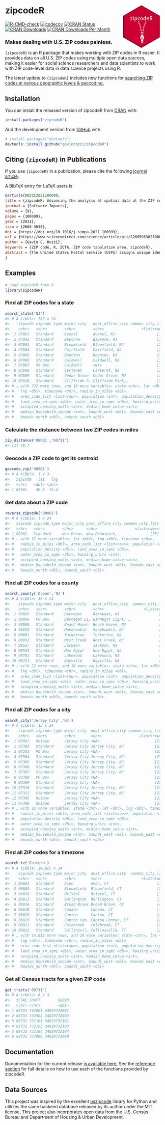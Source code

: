 
<!-- README.md is generated from README.Rmd. Please edit that file -->

# zipcodeR <a href='https://gavinrozzi.github.io/zipcodeR/'><img src='man/figures/logo.png' align="right" height="139" /></a>

<!-- badges: start -->

[![R-CMD-check](https://github.com/gavinrozzi/zipcodeR/workflows/R-CMD-check/badge.svg)](https://github.com/gavinrozzi/zipcodeR/actions)
[![codecov](https://codecov.io/gh/gavinrozzi/zipcodeR/branch/master/graph/badge.svg?token=9HDL7QUPCE)](https://codecov.io/gh/gavinrozzi/zipcodeR)
[![CRAN
Status](https://www.r-pkg.org/badges/version-last-release/zipcodeR)](https://www.r-pkg.org/badges/version-last-release/zipcodeR)
[![CRAN
Downloads](https://cranlogs.r-pkg.org/badges/grand-total/zipcodeR)](https://cranlogs.r-pkg.org/badges/grand-total/zipcodeR)
[![CRAN Downloads Per
Month](https://cranlogs.r-pkg.org/badges/last-month/zipcodeR)](https://cranlogs.r-pkg.org/badges/grand-total/zipcodeR)
<!-- badges: end -->

### Makes dealing with U.S. ZIP codes painless.

`{zipcodeR}` is an R package that makes working with ZIP codes in R
easier. It provides data on all U.S. ZIP codes using multiple open data
sources, making it easier for social science researchers and data
scientists to work with ZIP code-level data in data science projects
using R.

The latest update to `{zipcodeR}` includes new functions for [searching
ZIP codes at various geographic levels &
geocoding.](https://gavinrozzi.github.io/zipcodeR/articles/geographic.html)

## Installation

You can install the released version of zipcodeR from
[CRAN](https://CRAN.R-project.org) with:

``` r
install.packages("zipcodeR")
```

And the development version from [GitHub](https://github.com/) with:

``` r
# install.packages("devtools")
devtools::install_github("gavinrozzi/zipcodeR")
```

## Citing `{zipcodeR}` in Publications

If you use `{zipcodeR}` in a publication, please cite the following
[journal
article](https://www.sciencedirect.com/science/article/pii/S2665963821000373/).

A BibTeX entry for LaTeX users is:

``` bibtex
@article{ROZZI2021100099,
title = {zipcodeR: Advancing the analysis of spatial data at the ZIP code level in R},
journal = {Software Impacts},
volume = {9},
pages = {100099},
year = {2021},
issn = {2665-9638},
doi = {https://doi.org/10.1016/j.simpa.2021.100099},
url = {https://www.sciencedirect.com/science/article/pii/S2665963821000373},
author = {Gavin C. Rozzi},
keywords = {ZIP code, R, ZCTA, ZIP code tabulation area, zipcodeR},
abstract = {The United States Postal Service (USPS) assigns unique identifiers for postal service areas known as ZIP codes which are commonly used to identify cities and regions throughout the United States in datasets. Despite the widespread use of ZIP codes, there are challenges in using them for geospatial analysis in the social sciences. This paper presents zipcodeR, an R package that facilitates analysis of ZIP code-level data by providing an offline database of ZIP codes and functions for geocoding, normalizing and retrieving data about ZIP codes and relating them to other geographies in R without depending on any external services.}
}
```

## Examples

``` r
# Load zipcodeR into R
library(zipcodeR)
```

### Find all ZIP codes for a state

``` r
search_state('NJ')
#> # A tibble: 732 x 24
#>    zipcode zipcode_type major_city   post_office_city common_city_list county   
#>    <chr>   <chr>        <chr>        <chr>                 <list<raw>> <chr>    
#>  1 07001   Standard     Avenel       Avenel, NJ                   [18] Middlese…
#>  2 07002   Standard     Bayonne      Bayonne, NJ                  [19] Hudson C…
#>  3 07003   Standard     Bloomfield   Bloomfield, NJ               [22] Essex Co…
#>  4 07004   Standard     Fairfield    Fairfield, NJ                [21] Essex Co…
#>  5 07005   Standard     Boonton      Boonton, NJ                  [36] Morris C…
#>  6 07006   Standard     Caldwell     Caldwell, NJ                 [39] Essex Co…
#>  7 07007   PO Box       Caldwell     <NA>                         [30] Essex Co…
#>  8 07008   Standard     Carteret     Carteret, NJ                 [20] Middlese…
#>  9 07009   Standard     Cedar Grove  Cedar Grove, NJ              [23] Essex Co…
#> 10 07010   Standard     Cliffside P… Cliffside Park,…             [32] Bergen C…
#> # … with 722 more rows, and 18 more variables: state <chr>, lat <dbl>,
#> #   lng <dbl>, timezone <chr>, radius_in_miles <dbl>,
#> #   area_code_list <list<raw>>, population <int>, population_density <dbl>,
#> #   land_area_in_sqmi <dbl>, water_area_in_sqmi <dbl>, housing_units <int>,
#> #   occupied_housing_units <int>, median_home_value <int>,
#> #   median_household_income <int>, bounds_west <dbl>, bounds_east <dbl>,
#> #   bounds_north <dbl>, bounds_south <dbl>
```

### Calculate the distance between two ZIP codes in miles

``` r
zip_distance('08901','08731')
#> [1] 40.7
```

### Geocode a ZIP code to get its centroid

``` r
geocode_zip('08901')
#> # A tibble: 1 x 3
#>   zipcode   lat   lng
#>   <chr>   <dbl> <dbl>
#> 1 08901    40.5 -74.4
```

### Get data about a ZIP code

``` r
reverse_zipcode('08901')
#> # A tibble: 1 x 24
#>   zipcode zipcode_type major_city post_office_city common_city_list county state
#>   <chr>   <chr>        <chr>      <chr>                 <list<raw>> <chr>  <chr>
#> 1 08901   Standard     New Bruns… New Brunswick, …             [25] Middl… NJ   
#> # … with 17 more variables: lat <dbl>, lng <dbl>, timezone <chr>,
#> #   radius_in_miles <dbl>, area_code_list <list<raw>>, population <int>,
#> #   population_density <dbl>, land_area_in_sqmi <dbl>,
#> #   water_area_in_sqmi <dbl>, housing_units <int>,
#> #   occupied_housing_units <int>, median_home_value <int>,
#> #   median_household_income <int>, bounds_west <dbl>, bounds_east <dbl>,
#> #   bounds_north <dbl>, bounds_south <dbl>
```

### Find all ZIP codes for a county

``` r
search_county('Ocean','NJ')
#> # A tibble: 32 x 24
#>    zipcode zipcode_type major_city   post_office_city  common_city_list county  
#>    <chr>   <chr>        <chr>        <chr>                  <list<raw>> <chr>   
#>  1 08005   Standard     Barnegat     Barnegat, NJ                  [20] Ocean C…
#>  2 08006   PO Box       Barnegat Li… Barnegat Light, …             [33] Ocean C…
#>  3 08008   Standard     Beach Haven  Beach Haven, NJ               [61] Ocean C…
#>  4 08050   Standard     Manahawkin   Manahawkin, NJ                [47] Ocean C…
#>  5 08087   Standard     Tuckerton    Tuckerton, NJ                 [51] Ocean C…
#>  6 08092   Standard     West Creek   West Creek, NJ                [22] Ocean C…
#>  7 08527   Standard     Jackson      Jackson, NJ                   [19] Ocean C…
#>  8 08533   Standard     New Egypt    New Egypt, NJ                 [21] Ocean C…
#>  9 08701   Standard     Lakewood     Lakewood, NJ                  [20] Ocean C…
#> 10 08721   Standard     Bayville     Bayville, NJ                  [20] Ocean C…
#> # … with 22 more rows, and 18 more variables: state <chr>, lat <dbl>,
#> #   lng <dbl>, timezone <chr>, radius_in_miles <dbl>,
#> #   area_code_list <list<raw>>, population <int>, population_density <dbl>,
#> #   land_area_in_sqmi <dbl>, water_area_in_sqmi <dbl>, housing_units <int>,
#> #   occupied_housing_units <int>, median_home_value <int>,
#> #   median_household_income <int>, bounds_west <dbl>, bounds_east <dbl>,
#> #   bounds_north <dbl>, bounds_south <dbl>
```

### Find all ZIP codes for a city

``` r
search_city('Jersey City','NJ')
#> # A tibble: 13 x 24
#>    zipcode zipcode_type major_city  post_office_city common_city_list county    
#>    <chr>   <chr>        <chr>       <chr>                 <list<raw>> <chr>     
#>  1 07097   Unique       Jersey City <NA>                         [23] Hudson Co…
#>  2 07302   Standard     Jersey City Jersey City, NJ              [23] Hudson Co…
#>  3 07303   PO Box       Jersey City <NA>                         [23] Hudson Co…
#>  4 07304   Standard     Jersey City Jersey City, NJ              [23] Hudson Co…
#>  5 07305   Standard     Jersey City Jersey City, NJ              [23] Hudson Co…
#>  6 07306   Standard     Jersey City Jersey City, NJ              [23] Hudson Co…
#>  7 07307   Standard     Jersey City Jersey City, NJ              [23] Hudson Co…
#>  8 07308   PO Box       Jersey City <NA>                         [23] Hudson Co…
#>  9 07309   Standard     Jersey City <NA>                         [23] Hudson Co…
#> 10 07310   Standard     Jersey City Jersey City, NJ              [23] Hudson Co…
#> 11 07311   Standard     Jersey City Jersey City, NJ              [23] Hudson Co…
#> 12 07395   Unique       Jersey City <NA>                         [23] Hudson Co…
#> 13 07399   Unique       Jersey City <NA>                         [23] Hudson Co…
#> # … with 18 more variables: state <chr>, lat <dbl>, lng <dbl>, timezone <chr>,
#> #   radius_in_miles <dbl>, area_code_list <list<raw>>, population <int>,
#> #   population_density <dbl>, land_area_in_sqmi <dbl>,
#> #   water_area_in_sqmi <dbl>, housing_units <int>,
#> #   occupied_housing_units <int>, median_home_value <int>,
#> #   median_household_income <int>, bounds_west <dbl>, bounds_east <dbl>,
#> #   bounds_north <dbl>, bounds_south <dbl>
```

### Find all ZIP codes for a timezone

``` r
search_tz('Eastern')
#> # A tibble: 14,025 x 24
#>    zipcode zipcode_type major_city  post_office_city  common_city_list county   
#>    <chr>   <chr>        <chr>       <chr>                  <list<raw>> <chr>    
#>  1 06001   Standard     Avon        Avon, CT                      [16] Hartford…
#>  2 06002   Standard     Bloomfield  Bloomfield, CT                [22] Hartford…
#>  3 06010   Standard     Bristol     Bristol, CT                   [19] Hartford…
#>  4 06013   Standard     Burlington  Burlington, CT                [36] Hartford…
#>  5 06016   Standard     Broad Brook Broad Brook, CT               [46] Hartford…
#>  6 06018   Standard     Canaan      Canaan, CT                    [18] Litchfie…
#>  7 06019   Standard     Canton      Canton, CT                    [34] Hartford…
#>  8 06020   Standard     Canton Cen… Canton Center, CT             [25] Hartford…
#>  9 06021   Standard     Colebrook   Colebrook, CT                 [21] Litchfie…
#> 10 06022   Standard     Collinsvil… Collinsville, CT              [24] Hartford…
#> # … with 14,015 more rows, and 18 more variables: state <chr>, lat <dbl>,
#> #   lng <dbl>, timezone <chr>, radius_in_miles <dbl>,
#> #   area_code_list <list<raw>>, population <int>, population_density <dbl>,
#> #   land_area_in_sqmi <dbl>, water_area_in_sqmi <dbl>, housing_units <int>,
#> #   occupied_housing_units <int>, median_home_value <int>,
#> #   median_household_income <int>, bounds_west <dbl>, bounds_east <dbl>,
#> #   bounds_north <dbl>, bounds_south <dbl>
```

### Get all Census tracts for a given ZIP code

``` r
get_tracts('08731')
#> # A tibble: 6 x 3
#>   ZCTA5 TRACT        GEOID
#>   <chr> <chr>        <dbl>
#> 1 08731 732001 34029732001
#> 2 08731 732002 34029732002
#> 3 08731 732101 34029732101
#> 4 08731 732103 34029732103
#> 5 08731 732104 34029732104
#> 6 08731 733000 34029733000
```

## Documentation

Documentation for the current release [is available
here.](https://gavinrozzi.github.io/zipcodeR/) See the [reference
section](https://gavinrozzi.github.io/zipcodeR/reference/) for full
details on how to use each of the functions provided by zipcodeR.

## Data Sources

This project was inspired by the excellent
[uszipcode](https://uszipcode.readthedocs.io/index.html) library for
Python and utilizes the same backend database released by its author
under the MIT license. This project also incorporates open data from the
U.S. Census Bureau and Department of Housing & Urban Development.
